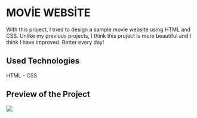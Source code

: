 <h1> MOVİE WEBSİTE </h1>

With this project, I tried to design a sample movie website using HTML and CSS. Unlike my previous projects, I think this project is more beautiful and I think I have improved. Better every day!

<h2>Used Technologies</h2>

HTML - CSS

<h2>Preview of the Project</h2>

![](ekrann.gif)
